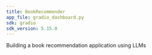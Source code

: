 ```yaml
---
title: BookRecommender
app_file: gradio_dashboard.py
sdk: gradio
sdk_version: 5.15.0
---
```

Building a book recommendation application using LLMs
